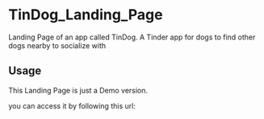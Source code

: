 # TinDog_Landing_Page
Landing Page of an app called TinDog.
A Tinder app for dogs to find other dogs nearby to socialize with


## Usage

This Landing Page is just a Demo version.

you can access it by following this url: 


